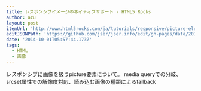 ```yaml
---
title: レスポンシブイメージのネイティブサポート - HTML5 Rocks
author: azu
layout: post
itemUrl: 'http://www.html5rocks.com/ja/tutorials/responsive/picture-element/'
editJSONPath: 'https://github.com/jser/jser.info/edit/gh-pages/data/2014/10/index.json'
date: '2014-10-01T05:57:44.173Z'
tags:
  - HTML
  - 画像
---
```

レスポンシブに画像を扱うpicture要素について。
media queryでの分岐、srcset属性での解像度対応、読み込む画像の種類によるfailback
